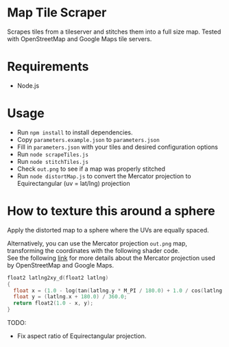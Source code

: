 # Map Tile Scraper

Scrapes tiles from a tileserver and stitches them into a full size map.
Tested with OpenStreetMap and Google Maps tile servers.

# Requirements
* Node.js

# Usage

-   Run `npm install` to install dependencies.
-   Copy `parameters.example.json` to `parameters.json`
-   Fill in `parameters.json` with your tiles and desired configuration options
-   Run `node scrapeTiles.js`
-   Run `node stitchTiles.js`
-   Check `out.png` to see if a map was properly stitched
-   Run `node distortMap.js` to convert the Mercator projection to Equirectangular (uv = lat/lng) projection

# How to texture this around a sphere

Apply the distorted map to a sphere where the UVs are equally spaced.

Alternatively, you can use the Mercator projection `out.png` map, transforming the coordinates with the following shader code.  
See the following [link](https://wiki.openstreetmap.org/wiki/Slippy_map_tilenames) for more details about the Mercator projection used by OpenStreetMap and Google Maps.  

```C
float2 latlng2xy_d(float2 latlng)
{
  float x = (1.0 - log(tan(latlng.y * M_PI / 180.0) + 1.0 / cos(latlng.y * M_PI / 180.0)) / M_PI) / 2.0;
  float y = (latlng.x + 180.0) / 360.0;
  return float2(1.0 - x, y);
}
```

TODO:
* Fix aspect ratio of Equirectangular projection.
